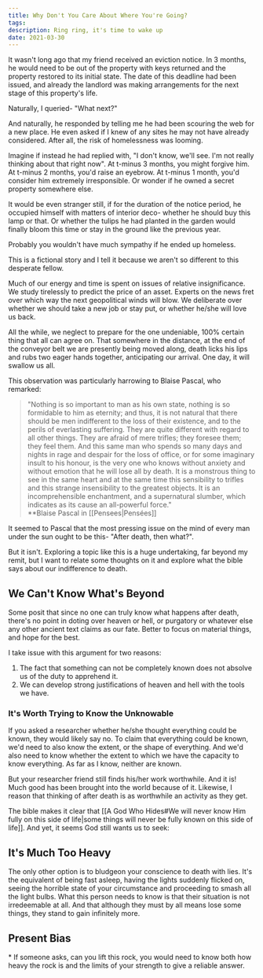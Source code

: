 ```yaml
---
title: Why Don't You Care About Where You're Going?
tags: 
description: Ring ring, it's time to wake up
date: 2021-03-30
---
```

It wasn't long ago that my friend received an eviction notice. In 3 months, he would need to be out of the property with keys returned and the property restored to its initial state. The date of this deadline had been issued, and already the landlord was making arrangements for the next stage of this property's life.

Naturally, I queried- "What next?"

And naturally, he responded by telling me he had been scouring the web for a new place. He even asked if I knew of any sites he may not have already considered. After all, the risk of homelessness was looming.

Imagine if instead he had replied with, "I don't know, we'll see. I'm not really thinking about that right now". At t-minus 3 months, you might forgive him. At t-minus 2 months, you'd raise an eyebrow. At t-minus 1 month, you'd consider him extremely irresponsible. Or wonder if he owned a secret property somewhere else.

It would be even stranger still, if for the duration of the notice period, he occupied himself with matters of interior deco- whether he should buy this lamp or that. Or whether the tulips he had  planted in the garden would finally bloom this time or stay in the ground like the previous year.

Probably you wouldn't have much sympathy if he ended up homeless.

This is a fictional story and I tell it because we aren't so different to this desperate fellow.

Much of our energy and time is spent on issues of relative insignificance. We study tirelessly to predict the price of an asset. Experts on the news fret over which way the next geopolitical winds will blow. We deliberate over whether we should take a new job or stay put, or whether he/she will love us back.

All the while, we neglect to prepare for the one undeniable, 100% certain thing that all can agree on. That somewhere in the distance, at the end of the conveyor belt we are presently being moved along, death licks his lips and rubs two eager hands together, anticipating our arrival. One day, it will swallow us all.

This observation was particularly harrowing to Blaise Pascal, who remarked:

> "Nothing is so important to man as his own state, nothing is so formidable to him as eternity; and thus, it is not natural that there should be men indifferent to the loss of their existence, and to the perils of everlasting suffering. They are quite different with regard to all other things. They are afraid of mere trifles; they foresee them; they feel them. And this same man who spends so many days and nights in rage and despair for the loss of office, or for some imaginary insult to his honour, is the very one who knows without anxiety and without emotion that he will lose all by death. It is a monstrous thing to see in the same heart and at the same time this sensibility to trifles and this strange insensibility to the greatest objects. It is an incomprehensible enchantment, and a supernatural slumber, which indicates as its cause an all-powerful force."  
> **Blaise Pascal in [[Pensees|Pensées]]

It seemed to Pascal that the most pressing issue on the mind of every man under the sun ought to be this- "After death, then what?".

But it isn't. Exploring a topic like this is a huge undertaking, far beyond my remit, but I want to relate some thoughts on it and explore what the bible says about our indifference to death.

## We Can't Know What's Beyond

Some posit that since no one can truly know what happens after death, there's no point in doting over heaven or hell, or purgatory or whatever else any other ancient text claims as our fate. Better to focus on material things, and hope for the best.

I take issue with this argument for two reasons:

1) The fact that something can not be completely known does not absolve us of the duty to apprehend it.
2) We can develop strong justifications of heaven and hell with the tools we have.

### It's Worth Trying to Know the Unknowable

If you asked a researcher whether he/she thought everything could be known, they would likely say no. To claim that everything could be known, we'd need to also know the extent, or the shape of everything. And we'd also need to know whether the extent to which we have the capacity to know everything. As far as I know, neither are known.

But your researcher friend still finds his/her work worthwhile. And it is! Much good has been brought into the world because of it. Likewise, I reason that thinking of after death is as worthwhile an activity as they get.

The bible makes it clear that [[A God Who Hides#We will never know Him fully on this side of life|some things will never be fully known on this side of life]]. And yet, it seems God still wants us to seek:

## It's Much Too Heavy

The only other option is to bludgeon your conscience to death with lies. It's the equivalent of being fast asleep, having the lights suddenly flicked on, seeing the horrible state of your circumstance and proceeding to smash all the light bulbs. What this person needs to know is that their situation is not irredeemable at all. And that although they must by all means lose some things, they stand to gain infinitely more.
## Present Bias





\* If someone asks, can you lift this rock, you would need to know both how heavy the rock is and the limits of your strength to give a reliable answer.